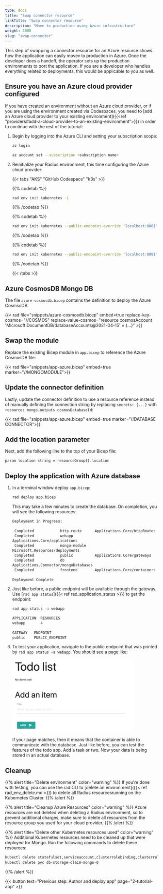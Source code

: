 ```yaml
---
type: docs
title: "Swap connector resource"
linkTitle: "Swap connector resource"
description: "Move to production using Azure infrastructure"
weight: 4000
slug: "swap-connector"
---
```


This step of swapping a connector resource for an Azure resource shows how the application can easily movev to production in Azure. Once the developer does a handoff, the operator sets up the production environments to port the application. If you are a developer who handles everything related to deployments, this would be applicable to you as well.

## Ensure you have an Azure cloud provider configured

If you have created an environment without an Azure cloud provider, or if you are using the environment created via Codespaces, you need to [add an Azure cloud provider to your existing environment]({{<ref "providers#add-a-cloud-provider-to-an-existing-environment">}}) in order to continue with the rest of the tutorial:

1. Begin by logging into the Azure CLI and setting your subscription scope:

    ```bash
    az login
    ```
    ```bash
    az account set --subscription <subscription name>
    ```
1. Reinitialize your Radius environment, this time configuring the Azure cloud provider:

   {{< tabs "AKS" "GitHub Codespace" "k3s" >}}
   
   {{% codetab %}}
   ```bash
   rad env init kubernetes -i
   ```
   {{% /codetab %}}
   
   {{% codetab %}}
   ```bash
   rad env init kubernetes --public-endpoint-override 'localhost:8081' -i
   ```
   {{% /codetab %}}
   
   {{% codetab %}}
   ```bash
   rad env init kubernetes --public-endpoint-override 'localhost:8081' -i
   ```
   {{% /codetab %}}
   
   {{< /tabs >}}

## Azure CosmosDB Mongo DB

The file `azure-cosmosdb.bicep` contains the definition to deploy the Azure CosmsoDB:

{{< rad file="snippets/azure-cosmosdb.bicep" embed=true replace-key-cosmos="//COSMOS" replace-value-cosmos="resource cosmosAccount 'Microsoft.DocumentDB/databaseAccounts@2021-04-15' = {...}" >}}

## Swap the module

Replace the existing Bicep module in `app.bicep` to reference the Azure CosmosDB file:

{{< rad file="snippets/app-azure.bicep" embed=true marker="//MONGOMODULE">}}

## Update the connector definition

Lastly, update the connector definition to use a resource reference instead of manually defining the connection string by replacing `secrets: {...}` with `resource: mongo.outputs.cosmosDatabaseId`:

{{< rad file="snippets/app-azure.bicep" embed=true marker="//DATABASE CONNECTOR">}}

## Add the location parameter

Next, add the following line to the top of your Bicep file:

```sh
param location string = resourceGroup().location
```

## Deploy the application with Azure database

1. In a terminal window deploy `app.bicep`:

   ```sh
   rad deploy app.bicep
   ```
   This may take a few minutes to create the database. On completion, you will see the following resources:

   ```
   Deployment In Progress:

    Completed            http-route      Applications.Core/httpRoutes
    Completed            webapp          Applications.Core/applications
    Completed            mongo-module    Microsoft.Resources/deployments
    Completed            public          Applications.Core/gateways
    Completed            db              Applications.Connector/mongoDatabases
    Completed            frontend        Applications.Core/containers

   Deployment Complete 
   ```

1. Just like before, a public endpoint will be available through the gateway. Use [`rad app status`]({{< ref rad_application_status >}}) to get the endpoint:

   ```bash
   rad app status -a webapp
   ```
   ```
   APPLICATION  RESOURCES
   webapp       4

   GATEWAY   ENDPOINT
   public    PUBLIC_ENDPOINT
   ```

1. To test your application, navigate to the public endpoint that was printed by `rad app status -a webapp`. You should see a page like:

   <img src="todoapp-withdb.png" width="400" alt="screenshot of the todo application with a database">

   If your page matches, then it means that the container is able to communicate with the database. Just like before, you can test the features of the todo app. Add a task or two. Now your data is being stored in an actual database.

## Cleanup

{{% alert title="Delete environment" color="warning" %}}
If you're done with testing, you can use the rad CLI to [delete an environment]({{< ref rad_env_delete.md >}}) to delete all Radius resourcesrunning on the Kubernetes Cluster.
{{% /alert %}}

{{% alert title="Cleanup Azure Resources" color="warning" %}}
Azure resources are not deleted when deleting a Radius environment, so to prevent additional charges, make sure to delete all resources from the resource group you used for your cloud provider.
{{% /alert %}}

{{% alert title="Delete other Kubernetes resources used" color="warning" %}}
Additional Kubernetes resources need to be cleaned up that were deployed for Mongo. Run the following commands to delete these resources:

```bash
kubectl delete statefulset,serviceaccount,clusterrolebinding,clusterrole,secret mongo
kubectl delete pvc db-storage-claim-mongo-0
```

{{% /alert %}}

{{< button text="Previous step: Author and deploy app" page="2-tutorial-app" >}}
